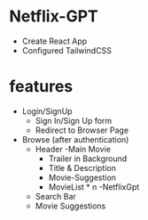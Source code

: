 # Netflix-GPT


- Create React App
- Configured TailwindCSS



# features
- Login/SignUp
    - Sign In/Sign Up form
    - Redirect to Browser Page
- Browse (after authentication)
    - Header
    -Main Movie
         - Trailer in Background
         - Title & Description
         - Movie-Suggestion
         - MovieList * n
-NetflixGpt
    - Search Bar
    - Movie Suggestions
